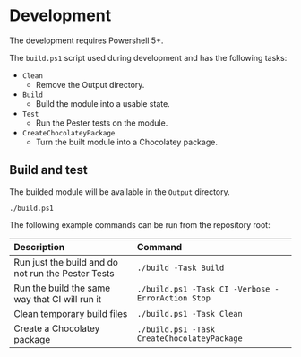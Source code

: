 # Development

The development requires Powershell 5+.

The `build.ps1` script used during development and has the following tasks:

- `Clean`
  - Remove the Output directory.
- `Build`
  - Build the module into a usable state.
- `Test`
  - Run the Pester tests on the module.
- `CreateChocolateyPackage`
  - Turn the built module into a Chocolatey package.


## Build and test

The builded module will be available in the `Output` directory.

```
./build.ps1
```
The following example commands can be run from the repository root:

| Description                                             | Command                                           |
| :---                                                    | :---                                              |
| Run just the build and do not run the Pester Tests      | `./build -Task Build`                             |
| Run the build the same way that CI will run it          | `./build.ps1 -Task CI -Verbose -ErrorAction Stop` |
| Clean temporary build files                             | `./build.ps1 -Task Clean`                         |
| Create a Chocolatey package                             | `./build.ps1 -Task CreateChocolateyPackage`       |
